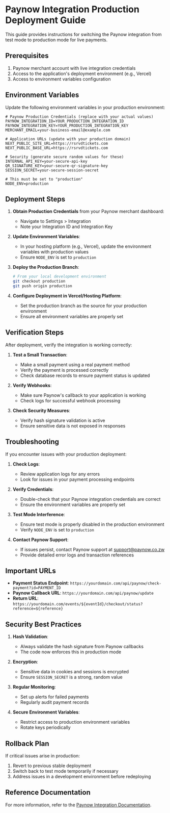 # Paynow Integration Production Deployment Guide

This guide provides instructions for switching the Paynow integration from test mode to production mode for live payments.

## Prerequisites

1. Paynow merchant account with live integration credentials
2. Access to the application's deployment environment (e.g., Vercel)
3. Access to environment variables configuration

## Environment Variables

Update the following environment variables in your production environment:

```env
# Paynow Production Credentials (replace with your actual values)
PAYNOW_INTEGRATION_ID=YOUR_PRODUCTION_INTEGRATION_ID
PAYNOW_INTEGRATION_KEY=YOUR_PRODUCTION_INTEGRATION_KEY
MERCHANT_EMAIL=your-business-email@example.com

# Application URLs (update with your production domain)
NEXT_PUBLIC_SITE_URL=https://rsrvdtickets.com
NEXT_PUBLIC_BASE_URL=https://rsrvdtickets.com

# Security (generate secure random values for these)
INTERNAL_API_KEY=your-secure-api-key
QR_SIGNATURE_KEY=your-secure-qr-signature-key
SESSION_SECRET=your-secure-session-secret

# This must be set to "production"
NODE_ENV=production
```

## Deployment Steps

1. **Obtain Production Credentials** from your Paynow merchant dashboard:
   - Navigate to Settings > Integration
   - Note your Integration ID and Integration Key

2. **Update Environment Variables**:
   - In your hosting platform (e.g., Vercel), update the environment variables with production values
   - Ensure `NODE_ENV` is set to `production`

3. **Deploy the Production Branch**:
   ```bash
   # From your local development environment
   git checkout production
   git push origin production
   ```

4. **Configure Deployment in Vercel/Hosting Platform**:
   - Set the production branch as the source for your production environment
   - Ensure all environment variables are properly set

## Verification Steps

After deployment, verify the integration is working correctly:

1. **Test a Small Transaction**:
   - Make a small payment using a real payment method
   - Verify the payment is processed correctly
   - Check database records to ensure payment status is updated

2. **Verify Webhooks**:
   - Make sure Paynow's callback to your application is working
   - Check logs for successful webhook processing

3. **Check Security Measures**:
   - Verify hash signature validation is active
   - Ensure sensitive data is not exposed in responses

## Troubleshooting

If you encounter issues with your production deployment:

1. **Check Logs**:
   - Review application logs for any errors
   - Look for issues in your payment processing endpoints

2. **Verify Credentials**:
   - Double-check that your Paynow integration credentials are correct
   - Ensure the environment variables are properly set

3. **Test Mode Interference**:
   - Ensure test mode is properly disabled in the production environment
   - Verify `NODE_ENV` is set to `production`

4. **Contact Paynow Support**:
   - If issues persist, contact Paynow support at support@paynow.co.zw
   - Provide detailed error logs and transaction references

## Important URLs

- **Payment Status Endpoint**: `https://yourdomain.com/api/paynow/check-payment?id=PAYMENT_ID`
- **Paynow Callback URL**: `https://yourdomain.com/api/paynow/update`
- **Return URL**: `https://yourdomain.com/events/${eventId}/checkout/status?reference=${reference}`

## Security Best Practices

1. **Hash Validation**:
   - Always validate the hash signature from Paynow callbacks
   - The code now enforces this in production mode

2. **Encryption**:
   - Sensitive data in cookies and sessions is encrypted
   - Ensure `SESSION_SECRET` is a strong, random value

3. **Regular Monitoring**:
   - Set up alerts for failed payments
   - Regularly audit payment records

4. **Secure Environment Variables**:
   - Restrict access to production environment variables
   - Rotate keys periodically

## Rollback Plan

If critical issues arise in production:

1. Revert to previous stable deployment
2. Switch back to test mode temporarily if necessary
3. Address issues in a development environment before redeploying

## Reference Documentation

For more information, refer to the [Paynow Integration Documentation](https://developers.paynow.co.zw/docs/quickstart.html). 
